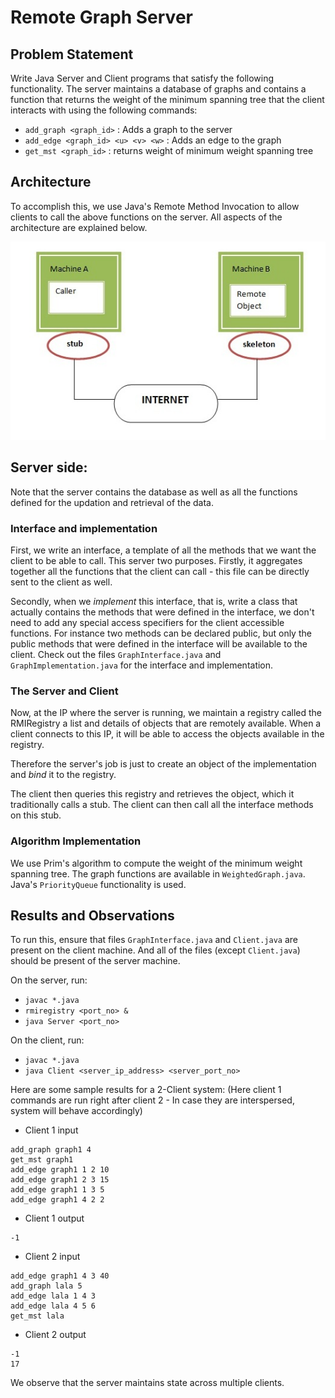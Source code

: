 # Remote Graph Server

## Problem Statement
Write Java Server and Client programs that satisfy the following functionality. The server maintains a database of graphs and contains a function that returns the weight of the minimum spanning tree that the client interacts with using the following commands:
- `add_graph <graph_id>` : Adds a graph to the server
- `add_edge <graph_id> <u> <v> <w>` : Adds an edge to the graph
- `get_mst <graph_id>` : returns weight of minimum weight spanning tree

## Architecture
To accomplish this, we use Java's Remote Method Invocation to allow clients to call the above functions on the server. All aspects of the architecture are explained below. 

![RMI Architecture](stubandskeleton.jpg)

## Server side:
Note that the server contains the database as well as all the functions defined for the updation and retrieval of the data. 

### Interface and implementation
First, we write an interface, a template of all the methods that we want the client to be able to call. This server two purposes. Firstly, it aggregates together all the functions that the client can call - this file can be directly sent to the client as well. 

Secondly, when we _implement_ this interface, that is, write a class that actually contains the methods that were defined in the interface, we don't need to add any special access specifiers for the client accessible functions. For instance two methods can be declared public, but only the public methods that were defined in the interface will be available to the client. 
Check out the files `GraphInterface.java` and `GraphImplementation.java` for the interface and implementation. 

### The Server and Client
Now, at the IP where the server is running, we maintain a registry called the RMIRegistry a list and details of objects that are remotely available. When a client connects to this IP, it will be able to access the objects available in the registry. 

Therefore the server's job is just to create an object of the implementation and _bind_ it to the registry. 

The client then queries this registry and retrieves the object, which it traditionally calls a stub. The client can then call all the interface methods on this stub. 

### Algorithm Implementation
We use Prim's algorithm to compute the weight of the minimum weight spanning tree. The graph functions are available in `WeightedGraph.java`. Java's `PriorityQueue` functionality is used. 

## Results and Observations

To run this, ensure that files `GraphInterface.java` and `Client.java` are present on the client machine. And all of the files (except `Client.java`) should be present of the server machine. 

On the server, run:
- `javac *.java`
- `rmiregistry <port_no> &`
- `java Server <port_no>`

On the client, run:
- `javac *.java`
- `java Client <server_ip_address> <server_port_no> `

Here are some sample results for a 2-Client system:
(Here client 1 commands are run right after client 2 - In case they are interspersed, system will behave accordingly)

- Client 1 input
```
add_graph graph1 4
get_mst graph1
add_edge graph1 1 2 10
add_edge graph1 2 3 15
add_edge graph1 1 3 5
add_edge graph1 4 2 2
```

- Client 1 output
```
-1
```

- Client 2 input
```
add_edge graph1 4 3 40
add_graph lala 5
add_edge lala 1 4 3
add_edge lala 4 5 6
get_mst lala
```

- Client 2 output
```
-1 
17
```

We observe that the server maintains state across multiple clients. 